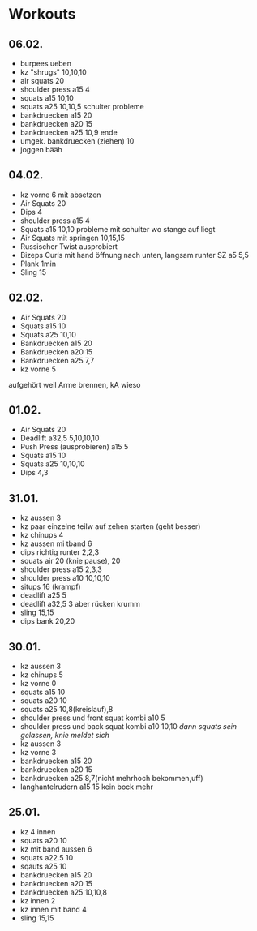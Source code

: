 # Workouts

## 06.02.
+ burpees ueben
+ kz "shrugs" 10,10,10
+ air squats 20
+ shoulder press a15 4
+ squats a15 10,10
+ squats a25 10,10,5 schulter probleme
+ bankdruecken a15 20
+ bankdruecken a20 15
+ bankdruecken a25 10,9 ende
+ umgek. bankdruecken (ziehen) 10
+ joggen bääh


## 04.02.
* kz vorne 6 mit absetzen
* Air Squats 20
* Dips 4
* shoulder press a15 4
* Squats a15 10,10 probleme mit schulter wo stange auf liegt
* Air Squats mit springen 10,15,15
* Russischer Twist ausprobiert
* Bizeps Curls mit hand öffnung nach unten, langsam runter SZ a5 5,5
* Plank 1min
* Sling 15

## 02.02.
* Air Squats 20
* Squats a15 10
* Squats a25 10,10
* Bankdruecken a15 20
* Bankdruecken a20 15
* Bankdruecken a25 7,7
* kz vorne 5

aufgehört weil Arme brennen, kA wieso

## 01.02.
* Air Squats 20
* Deadlift a32,5 5,10,10,10
* Push Press (ausprobieren) a15 5
* Squats a15 10
* Squats a25 10,10,10
* Dips 4,3

## 31.01.
* kz aussen 3
* kz paar einzelne teilw auf zehen starten (geht besser)
* kz chinups 4
* kz aussen mi tband 6
* dips richtig runter 2,2,3
* squats air 20 (knie pause), 20
* shoulder press a15 2,3,3
* shoulder press a10 10,10,10
* situps 16 (krampf)
* deadlift a25 5
* deadlift a32,5 3 aber rücken krumm 
* sling 15,15
* dips bank 20,20

## 30.01.
* kz aussen 3
* kz chinups 5
* kz vorne 0
* squats a15 10
* squats a20 10
* squats a25 10,8(kreislauf),8
* shoulder press und front squat kombi a10 5
* shoulder press und back squat kombi a10 10,10
_dann squats sein gelassen, knie meldet sich_
* kz aussen 3
* kz vorne 3
* bankdruecken a15 20
* bankdruecken a20 15
* bankdruecken a25 8,7(nicht mehrhoch bekommen,uff)
* langhantelrudern a15 15 kein bock mehr

## 25.01.
* kz 4 innen
* squats a20 10
* kz mit band aussen 6
* squats a22.5 10
* sqauts a25 10
* bankdruecken a15 20
* bankdruecken a20 15
* bankdruecken a25 10,10,8
* kz innen 2 
* kz innen mit band 4
* sling 15,15
